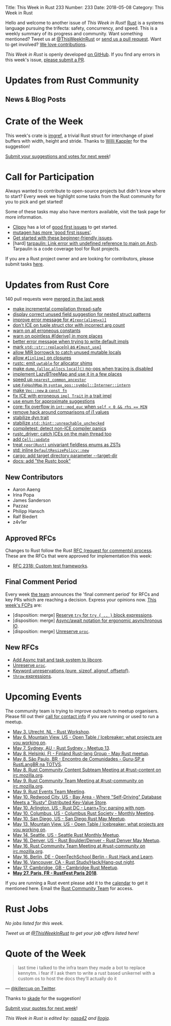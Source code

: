 Title: This Week in Rust 233
Number: 233
Date: 2018-05-08
Category: This Week in Rust

Hello and welcome to another issue of *This Week in Rust*!
[Rust](http://rust-lang.org) is a systems language pursuing the trifecta: safety, concurrency, and speed.
This is a weekly summary of its progress and community.
Want something mentioned? Tweet us at [@ThisWeekInRust](https://twitter.com/ThisWeekInRust) or [send us a pull request](https://github.com/cmr/this-week-in-rust).
Want to get involved? [We love contributions](https://github.com/rust-lang/rust/blob/master/CONTRIBUTING.md).

*This Week in Rust* is openly developed [on GitHub](https://github.com/cmr/this-week-in-rust).
If you find any errors in this week's issue, [please submit a PR](https://github.com/cmr/this-week-in-rust/pulls).

# Updates from Rust Community

## News & Blog Posts

# Crate of the Week

This week's crate is [imgref](https://github.com/kornelski/imgref), a trivial Rust struct for interchange of pixel buffers with width, height and stride. Thanks to [Willi Kappler](https://users.rust-lang.org/u/willi_kappler) for the suggestion!

[Submit your suggestions and votes for next week][submit_crate]!

[submit_crate]: https://users.rust-lang.org/t/crate-of-the-week/2704

# Call for Participation

Always wanted to contribute to open-source projects but didn't know where to start?
Every week we highlight some tasks from the Rust community for you to pick and get started!

Some of these tasks may also have mentors available, visit the task page for more information.

* [Clippy](https://github.com/rust-lang-nursery/rust-clippy) has a lot of [good first issues](https://github.com/rust-lang-nursery/rust-clippy/issues?q=is%3Aissue+is%3Aopen+label%3A%22good+first+issue%22) to get started.
* [mutagen has more 'good first issues'](https://github.com/llogiq/mutagen/issues?q=is%3Aopen+is%3Aissue+label%3A%22good+first+issue%22).
* [Get started with these beginner-friendly issues](https://www.rustaceans.org/findwork/starters).
* [hard] [tarpaulin: Link error with undefined reference to main on Arch](https://github.com/xd009642/tarpaulin/issues/23). Tarpaulin is a code coverage tool for Rust projects.

If you are a Rust project owner and are looking for contributors, please submit tasks [here][guidelines].

[guidelines]: https://users.rust-lang.org/t/twir-call-for-participation/4821

# Updates from Rust Core

140 pull requests were [merged in the last week][merged]

[merged]: https://github.com/search?q=is%3Apr+org%3Arust-lang+is%3Amerged+merged%3A2018-04-23..2018-04-30

* [make incremental compilation thread-safe](https://github.com/rust-lang/rust/pull/49732)
* [display correct unused field suggestion for nested struct patterns](https://github.com/rust-lang/rust/pull/50327)
* [improve error message for `#[repr(align=x)]`](https://github.com/rust-lang/rust/pull/50317)
* [don't ICE on tuple struct ctor with incorrect arg count](https://github.com/rust-lang/rust/pull/50257)
* [warn on all erroneous constants](https://github.com/rust-lang/rust/pull/50110)
* [warn on pointless #[derive] in more places](https://github.com/rust-lang/rust/pull/50092)
* [better error message when trying to write default impls](https://github.com/rust-lang/rust/pull/49372)
* [mark `std::str::replace`(`n`) as `#[must_use]`](https://github.com/rust-lang/rust/pull/50177)
* [allow MIR borrowck to catch unused mutable locals](https://github.com/rust-lang/rust/pull/48605)
* [allow `#[inline]` on closures](https://github.com/rust-lang/rust/pull/50273)
* [rustc: emit `uwtable` for allocator shims](https://github.com/rust-lang/rust/pull/50263)
* [make `dump_`{`alloc`,`allocs`,`local`}`()` no-ops when tracing is disabled](https://github.com/rust-lang/rust/pull/50246)
* [implement LazyBTreeMap and use it in a few places](https://github.com/rust-lang/rust/pull/50240)
* [speed up `nearest_common_ancestor`](https://github.com/rust-lang/rust/pull/50106)
* [use `FxHashMap` in `syntax_pos::symbol::Interner::intern`](https://github.com/rust-lang/rust/pull/50174)
* [make `Vec::new` a `const fn`](https://github.com/rust-lang/rust/pull/50233)
* [fix ICE with erroneous `impl Trait` in a trait impl](https://github.com/rust-lang/rust/pull/50227)
* [use enum for approximate suggestions](https://github.com/rust-lang/rust/pull/50204)
* [core: fix overflow in `int::mod_euc` when `self < 0 && rhs == MIN`](https://github.com/rust-lang/rust/pull/50185)
* [remove hack around comparisons of i1 values](https://github.com/rust-lang/rust/pull/50137)
* [stabilize dyn trait](https://github.com/rust-lang/rust/pull/49968)
* [stabilize `std::hint::unreachable_unchecked`](https://github.com/rust-lang/rust/pull/49906)
* [compiletest: detect non-ICE compiler panics](https://github.com/rust-lang/rust/pull/49891)
* [rustc_driver: catch ICEs on the main thread too](https://github.com/rust-lang/rust/pull/49826)
* [add `Cell::update`](https://github.com/rust-lang/rust/pull/49727)
* [treat `repr(Rust)` univariant fieldless enums as ZSTs](https://github.com/rust-lang/rust/pull/49513)
* [std: inline `DefaultResizePolicy::new`](https://github.com/rust-lang/rust/pull/50306)
* [cargo: add target directory parameter --target-dir](https://github.com/rust-lang/cargo/pull/5393)
* [docs: add "the Rustc book"](https://github.com/rust-lang/rust/pull/49707)

## New Contributors

* Aaron Aaeng
* Irina Popa
* James Sanderson
* Pazzaz
* Philipp Hansch
* Ralf Biedert
* z4v1er

## Approved RFCs

Changes to Rust follow the Rust [RFC (request for comments)
process](https://github.com/rust-lang/rfcs#rust-rfcs). These
are the RFCs that were approved for implementation this week:

* [RFC 2318: Custom test frameworks](https://github.com/rust-lang/rfcs/pull/2318).

## Final Comment Period

Every week [the team](https://www.rust-lang.org/team.html) announces the
'final comment period' for RFCs and key PRs which are reaching a
decision. Express your opinions now. [This week's FCPs][fcp] are:

[fcp]: https://github.com/rust-lang/rfcs/labels/final-comment-period

* [disposition: merge] [Reserve `try` for `try { .. }` block expressions](https://github.com/rust-lang/rfcs/pull/2388).
* [disposition: merge] [Async/await notation for ergonomic asynchronous IO](https://github.com/rust-lang/rfcs/pull/2394).
* [disposition: merge] [Unreserve `proc`](https://github.com/rust-lang/rfcs/pull/2420).

## New RFCs

* [Add Async trait and task system to libcore](https://github.com/rust-lang/rfcs/pull/2418).
* [Unreserve `proc`](https://github.com/rust-lang/rfcs/pull/2420).
* [Keyword unreservations (pure, sizeof, alignof, offsetof)](https://github.com/rust-lang/rfcs/pull/2421).
* [`throw` expressions](https://github.com/rust-lang/rfcs/pull/2426).

# Upcoming Events

The community team is trying to improve outreach to meetup organisers. Please fill out their [call for contact info](https://docs.google.com/forms/d/e/1FAIpQLSf52YXGhqBaHtCXtVna4iHYMK7IQaTqUW6V-ztsZC8C2TBInQ/viewform) if you are running or used to run a meetup.

* [May  3. Utrecht, NL - Rust Workshop](https://www.meetup.com/Rust-Utrecht/events/248995086/).
* [May  6. Mountain View, US - Open Table / Icebreaker: what projects are you working on](https://www.meetup.com/Rust-Dev-in-Mountain-View/events/glnfcpyxhbjb/).
* [May  7. Sydney, AU - Rust Sydney - Meetup 13](https://www.meetup.com/Rust-Sydney/events/249764935/).
* [May  8. Helsinki, FI - Finland Rust-lang Group - May Rust meetup](https://www.meetup.com/Finland-Rust-Meetup/events/250129359/).
* [May  8. São Paulo, BR - Encontro de Comunidades - Guru-SP e RustLangBR na TOTVS](https://www.meetup.com/Guru-SP-Grupo-de-Usuarios-Ruby-de-Sao-Paulo/events/249463627/).
* [May  8. Rust Community Content Subteam Meeting at #rust-content on irc.mozilla.org](irc://irc.mozilla.org/rust-content).
* [May  9. Rust Community Team Meeting at #rust-community on irc.mozilla.org](irc://irc.mozilla.org/rust-community).
* [May  9. Rust Events Team Meeting](https://t.me/joinchat/EkKINhHCgZ9llzvPidOssA).
* [May 10. Redwood City, US - Bay Area - Where "Self-Driving" Database Meets a "Rusty" Distributed Key-Value Store](https://www.meetup.com/Bay-Area-NewSQL-Database-Meetup/events/249676562/).
* [May 10. Arlington, US - Rust DC - Learn+Try: parsing with nom](https://www.meetup.com/RustDC/events/249883820).
* [May 10. Columbus, US - Columbus Rust Society - Monthly Meeting](https://www.meetup.com/columbus-rs/events/lcsdqpyxhbnb/).
* [May 10. San Diego, US - San Diego Rust May Meetup](https://www.meetup.com/San-Diego-Rust/events/249783590/).
* [May 13. Mountain View, US - Open Table / Icebreaker: what projects are you working on](https://www.meetup.com/Rust-Dev-in-Mountain-View/events/glnfcpyxhbrb/).
* [May 14. Seattle, US - Seattle Rust Monthly Meetup](https://www.meetup.com/Seattle-Rust-Meetup/events/hztzcpyxhbsb/).
* [May 16. Denver, US - Rust Boulder/Denver - Rust Denver May Meetup](https://www.meetup.com/Rust-Boulder-Denver/events/249098925/).
* [May 16. Rust Community Team Meeting at #rust-community on irc.mozilla.org](irc://irc.mozilla.org/rust-community).
* [May 16. Berlin, DE - OpenTechSchool Berlin - Rust Hack and Learn](https://www.meetup.com/opentechschool-berlin/events/249497881/).
* [May 16. Vancouver, CA - Rust Study/Hack/Hang-out night](https://www.meetup.com/Vancouver-Rust/events/ckwdlpyxhbvb/).
* [May 17. Cambridge, GB - Cambridge Rust Meetup](https://www.meetup.com/Cambridge-Rust-Meetup/events/pzwshpyxhbwb/).
* **[May 27. Paris, FR - RustFest Paris 2018](https://paris.rustfest.eu/)**.

If you are running a Rust event please add it to the [calendar] to get
it mentioned here. Email the [Rust Community Team][community] for access.

[calendar]: https://www.google.com/calendar/embed?src=apd9vmbc22egenmtu5l6c5jbfc%40group.calendar.google.com
[community]: mailto:community-team@rust-lang.org

# Rust Jobs

*No jobs listed for this week.*

*Tweet us at [@ThisWeekInRust](https://twitter.com/ThisWeekInRust) to get your job offers listed here!*

# Quote of the Week

> last time i talked to the infra team they made a bot to replace kennytm. i fear if I ask them to write a rust based unikernel with a custom os to host the docs they’ll actually do it

— [@killercup on Twitter](https://twitter.com/killercup/status/988894247075155968).

Thanks to [skade](https://users.rust-lang.org/t/twir-quote-of-the-week/328/516) for the suggestion!

[Submit your quotes for next week][submit]!

[submit]: http://users.rust-lang.org/t/twir-quote-of-the-week/328

*This Week in Rust is edited by: [nasa42](https://github.com/nasa42) and [llogiq](https://github.com/llogiq).*
